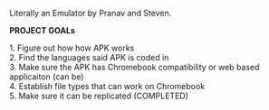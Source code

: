 Literally an Emulator by Pranav and Steven.

<strong> PROJECT GOALs </strong>
<div>1. Figure out how how APK works
  <div>
  <div>2. Find the languages said APK is coded in
    <div>
    <div>3. Make sure the APK has Chromebook compatibility or web based applicaiton (can be)
      <div>
      <div>4. Establish file types that can work on Chromebook
        <div>
        <div>5. Make sure it can be replicated (COMPLETED)
          <div>

